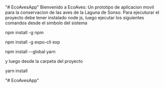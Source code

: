 "# EcoAvesApp" 
Bienvenido a EcoAves: Un prototipo de aplicacion movil para la conservacion de las aves de la Laguna de Sonso.
Para ejecuturar el proyecto debe tener instalado node js, luego ejecutar los siguientes comandos desde el simbolo del sistema

npm install -g npm

npm install -g expo-cli exp

npm install --global yarn

y luego desde la carpeta del proyecto

yarn install

"# EcoAvesApp" 
